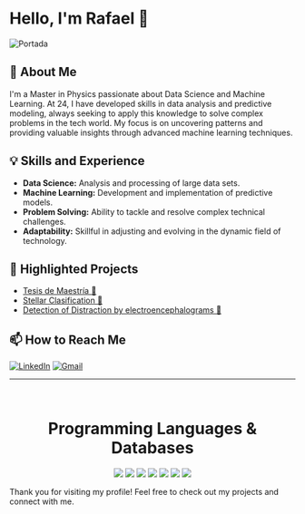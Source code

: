 # Hello, I'm Rafael 👋

![Portada](https://github.com/RafaSanCed/RafaSanCed/assets/110432965/c027f5af-808e-4030-bd38-19f84505ae8d)

## 🚀 About Me
I'm a Master in Physics passionate about Data Science and Machine Learning. At 24, I have developed skills in data analysis and predictive modeling, always seeking to apply this knowledge to solve complex problems in the tech world. My focus is on uncovering patterns and providing valuable insights through advanced machine learning techniques.

## 💡 Skills and Experience
- **Data Science:** Analysis and processing of large data sets.
- **Machine Learning:** Development and implementation of predictive models.
- **Problem Solving:** Ability to tackle and resolve complex technical challenges.
- **Adaptability:** Skillful in adjusting and evolving in the dynamic field of technology.

## 🌟 Highlighted Projects
- [Tesis de Maestría 📓](https://github.com/RafaSanCed/Tesis-Maestria)
- [Stellar Clasification 💫](<project-link>)
- [Detection of Distraction by electroencephalograms 🧠](<project-link>)

## 📫 How to Reach Me
[![LinkedIn](https://img.shields.io/badge/-LINKEDIN-0077B5?style=for-the-badge&logo=linkedin&logoColor=white)](https://www.linkedin.com/in/rafael-sánchez-cedillo-75a50221b)
[![Gmail](https://img.shields.io/badge/-GMAIL-D14836?style=for-the-badge&logo=gmail&logoColor=white)](mailto:rscedillo35@gmail.com)

---


<br>
<h1 align="center">Programming Languages & Databases</h1>


<p align="center">
<img src="https://img.shields.io/badge/%20-%23323330.svg?&style=for-the-badge&logo=C&logoColor=white"/>
<img src="https://img.shields.io/badge/c++%20-%2300599C.svg?&style=for-the-badge&logo=c%2B%2B&ogoColor=white"/>
<img src="https://img.shields.io/badge/python%20-00BFFF.svg?&style=for-the-badge&logo=python&logoColor=white"/>
<img src="https://img.shields.io/badge/wolfram%20-DD1100.svg?&style=for-the-badge&logo=wolfram&logoColor=white"/>
<img src="https://img.shields.io/badge/mysql%20-005EFF.svg?&style=for-the-badge&logo=mysql&logoColor=white"/>
  
<img src="https://img.shields.io/badge/-Git-%23F05032?style=flat-square&logo=git&logoColor=%23ffffff"/>
<img src="https://img.shields.io/badge/postgresql%20-%231572B6.svg?&style=for-the-badge&logo=postgresql&logoColor=white"/>
  
</p>

Thank you for visiting my profile! Feel free to check out my projects and connect with me.
